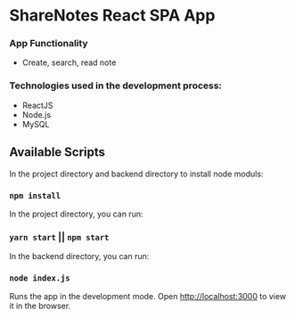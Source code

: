 # ShareNotes React SPA App
### App Functionality
  - Create, search, read note 

### Technologies used in the development process:
* ReactJS
* Node.js
* MySQL

## Available Scripts

In the project directory and backend directory to install node moduls:
### `npm install`

In the project directory, you can run:
### `yarn start` || `npm start`

In the backend directory, you can run:
### `node index.js` 


Runs the app in the development mode.
Open [http://localhost:3000](http://localhost:3000) to view it in the browser.

